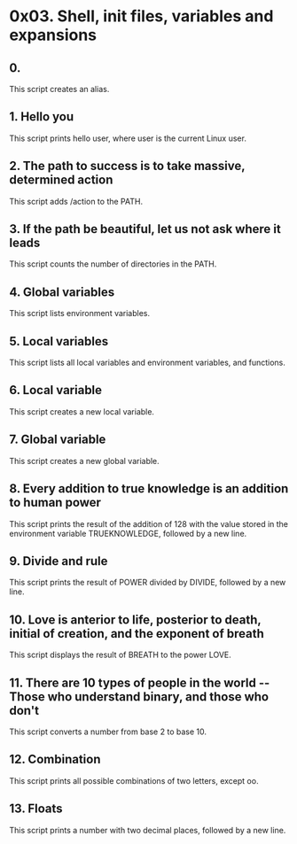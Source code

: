 # 0x03. Shell, init files, variables and expansions
## 0. <o>
This script creates an alias.
## 1. Hello you
This script prints hello user, where user is the current Linux user.
## 2. The path to success is to take massive, determined action
This script adds /action to the PATH. 
## 3. If the path be beautiful, let us not ask where it leads
This script counts the number of directories in the PATH.
## 4. Global variables
This script lists environment variables.
## 5. Local variables
This script lists all local variables and environment variables, and functions.
## 6. Local variable
This script creates a new local variable.
## 7. Global variable
This script  creates a new global variable.
## 8. Every addition to true knowledge is an addition to human power
This script prints the result of the addition of 128 with the value stored in the environment variable TRUEKNOWLEDGE, followed by a new line.
## 9. Divide and rule
This script prints the result of POWER divided by DIVIDE, followed by a new line.
## 10. Love is anterior to life, posterior to death, initial of creation, and the exponent of breath
This script displays the result of BREATH to the power LOVE.
## 11. There are 10 types of people in the world -- Those who understand binary, and those who don't
This script converts a number from base 2 to base 10.
## 12. Combination
This script prints all possible combinations of two letters, except oo.
## 13. Floats
This script prints a number with two decimal places, followed by a new line.
